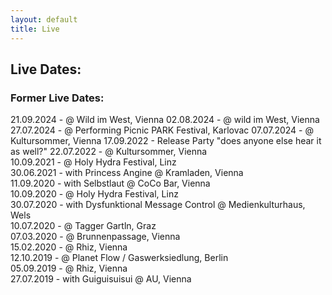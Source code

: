 ```yaml
---
layout: default
title: Live
---
```


## Live Dates:


### Former Live Dates:
21.09.2024 - @ Wild im West, Vienna
02.08.2024 - @ wild im West, Vienna
27.07.2024 - @ Performing Picnic PARK Festival, Karlovac
07.07.2024 - @ Kultursommer, Vienna
17.09.2022 - Release Party "does anyone else hear it as well?"
22.07.2022 - @ Kultursommer, Vienna  
10.09.2021 - @ Holy Hydra Festival, Linz  
30.06.2021 - with Princess Angine @ Kramladen, Vienna  
11.09.2020 - with Selbstlaut @ CoCo Bar, Vienna  
10.09.2020 - @ Holy Hydra Festival, Linz  
30.07.2020 - with Dysfunktional Message Control @ Medienkulturhaus, Wels  
10.07.2020 - @ Tagger Gartln, Graz  
07.03.2020 - @ Brunnenpassage, Vienna  
15.02.2020 - @ Rhiz, Vienna  
12.10.2019 - @ Planet Flow / Gaswerksiedlung, Berlin  
05.09.2019 - @ Rhiz, Vienna  
27.07.2019 - with Guiguisuisui @ AU, Vienna  
